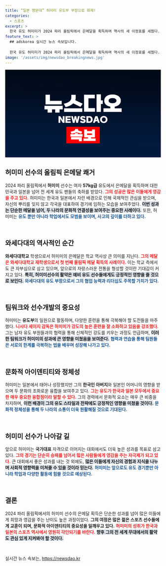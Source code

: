 ```yaml
---
title: “일본 명문대” 허미미 유도부 부장으로 화제!
categories:
  - 스포츠
excerpt: >
  한국 유도 허미미가 2024 파리 올림픽에서 은메달을 획득하며 역사의 새 이정표를 세웠다. 와세다대 재학 중인 그는 일본에서 자란 한국 선수로, 올림픽에서 메달을 딴 최초의 재학생이 되었다. 그의 오른팔에는 태극기가 휘날리고 있다!
feature_text: >
  ## adskorea 실시간 뉴스 속보입니다.

  한국 유도 허미미가 2024 파리 올림픽에서 은메달을 획득하며 역사의 새 이정표를 세웠다. 와세다대 재학 중인 그는 일본에서 자란 한국 선수로, 올림픽에서 메달을 딴 최초의 재학생이 되었다. 그의 오른팔에는 태극기가 휘날리고 있다!
image: '/assets/img/newsdao_breakingnews.jpg'
---
```


<p><img src="/assets/img/newsdao_breakingnews.jpg" alt="adskorea 속보" /></p>

<h2 data-ke-size="size26">허미미 선수의 올림픽 은메달 쾌거</h2>

<p data-ke-size="size16">2024 파리 올림픽에서 <b>허미미</b> 선수는 여자 <b>57kg급</b> 유도에서 은메달을 획득하며 대한민국과 일본을 넘어 전 세계 유도 팬들의 축하를 받았다. <b><span style="color: #ee2323;">그의 성공은 많은 이들에게 영감을 주고 있다.</span></b> 허미미는 한국과 일본에서 자란 배경으로 인해 국제적인 관심을 받으며, 자신의 뿌리를 잊지 않고 각국을 대표하여 경기에 임하는 모습을 보여주었다. <b><span style="background-color: #21538527;">이번 성과는 단순한 메달을 넘어, 두 나라의 문화적 연결성을 보여주는 중요한 사례이다.</span></b> 또한, 허미미는 <b><span style="color: #1a5490;">유도 뿐만 아니라 학업에서도 모범을 보이며, 사고의 깊이를 더하고 있다.</span></b></p>

<p data-ke-size="size16">&nbsp;</p>

<h2 data-ke-size="size26">와세다대의 역사적인 순간</h2>

<p data-ke-size="size16"><b>와세다대학교</b> 학생으로서 허미미의 은메달은 학교 역사상 큰 의미를 지닌다. <b><span style="color: #ee2323;">그의 메달은 와세다대학교 재학생으로서 첫 번째 올림픽 메달 획득의 사례이다.</span></b> 이는 학교 측에서도 큰 자부심으로 삼고 있으며, 앞으로의 자랑스러운 전통을 형성할 것이란 기대감이 커지고 있다. <b><span style="background-color: #21538527;">특히, 허미미선수의 활약은 예비 유도 선수들에게도 긍정적인 영향을 줄 것으로 보인다.</span></b> <b><span style="color: #1a5490;">와세다대의 유도 부장으로서 그의 협업 능력과 리더십도 주목할 가치가 있다.</span></b></p>

<p data-ke-size="size16">&nbsp;</p>

<h2 data-ke-size="size26">팀워크와 선수개발의 중요성</h2>

<p data-ke-size="size16">허미미는 <b>유도부</b>의 일원으로 활동하며, 다양한 훈련을 통해 극복해야 할 도전들을 마주했다. <b><span style="color: #ee2323;">니시다 세이지 감독은 허미미가 강도의 높은 훈련을 잘 소화하고 있음을 강조했다.</span></b> 그는 남자 유도 부원들과의 협력을 통해 신체적인 강도를 키우는 과정도 언급하며, <b><span style="background-color: #21538527;">이러한 팀워크가 허미미의 성과에 큰 영향을 미쳤음을 보여준다.</span></b> <b><span style="color: #1a5490;">협력과 연습을 통해 팀원들은 서로의 한계를 극복하는 법을 배우며 성장해 나가고 있다.</span></b></p>

<p data-ke-size="size16">&nbsp;</p>

<h2 data-ke-size="size26">문화적 아이덴티티와 정체성</h2>

<p data-ke-size="size16">허미미는 일본에서 태어나 성장했지만 그의 <b> 한국인 아버지</b>와 일본인 어머니의 영향을 받으며 두 문화의 조화로운 융합을 보여주고 있다. <b><span style="color: #ee2323;">그는 유도가 한국과 일본 모두에서 중요한 매우 중요한 융합점이라 말할 수 있다.</span></b> 그의 경력에서 문화적 요소는 매우 큰 비중을 차지하며, <b><span style="background-color: #21538527;">이런 배경이 그의 유도 스타일과 전략에도 긍정적인 영향을 미쳤을 것이다.</span></b> <b><span style="color: #1a5490;">문화적 정체성을 통해 두 나라의 소통이 더욱 원활해질 것으로 기대된다.</span></b></p>

<p data-ke-size="size16">&nbsp;</p>

<h2 data-ke-size="size26">허미미 선수가 나아갈 길</h2>

<p data-ke-size="size16">앞으로 허미미는 <b>국가대표</b> 자격으로 이어지는 대회에서도 더욱 높은 성과를 목표로 삼고 있다. <b><span style="color: #ee2323;">그의 경기는 단순히 승패를 넘어서 많은 사람들에게 영감을 주는 자극제가 되고 있다.</span></b> 큰 대회에서 좋은 성과를 내는 것 외에도, <b><span style="background-color: #21538527;">많은 이들에게 자신의 경험과 지식을 나누며 사회적 영향력을 미쳐줄 수 있을 것이라 믿는다.</span></b> <b><span style="color: #1a5490;">허미미는 앞으로도 유도 경기뿐만 아니라 학업과 다양한 활동에 힘쓸 것으로 예상된다.</span></b></p>

<p data-ke-size="size16">&nbsp;</p>

<h2 data-ke-size="size26">결론</h2>

<p data-ke-size="size16">2024 파리 올림픽에서의 허미미 선수의 은메달 획득은 단순한 성과를 넘어 많은 이들에게 희망과 영감을 주는 난이도 높은 과정이었다. <b>그의 여정은 많은 젊은 스포츠 선수들에게 교훈이 되며, 문화적 아이덴티티의 중요성을 일깨우고 있다.</b> <b><span style="color: #ee2323;">허미미의 성취가 한국과 일본의 스포츠 역사에서 영원히 각인되기를 바란다.</span></b> <b><span style="background-color: #21538527;">향후 그의 전 세계 무대에서의 활약도 관심 있게 지켜봐야 할 것이다.</span></b></p>

<p data-ke-size="size16">&nbsp;</p>
실시간 뉴스 속보는, <a href="https://newsdao.kr" rel="dofollow">https://newsdao.kr</a>


